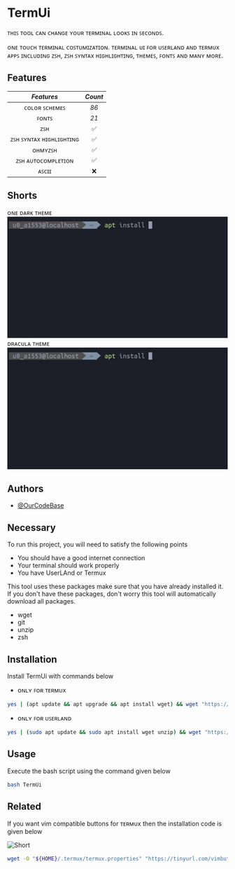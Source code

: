 # TermUi
ᴛʜɪꜱ ᴛᴏᴏʟ ᴄᴀɴ ᴄʜᴀɴɢᴇ ʏᴏᴜʀ ᴛᴇʀᴍɪɴᴀʟ ʟᴏᴏᴋꜱ ɪɴ ꜱᴇᴄᴏɴᴅꜱ.

ᴏɴᴇ ᴛᴏᴜᴄʜ ᴛᴇʀᴍɪɴᴀʟ ᴄᴏꜱᴛᴜᴍɪᴢᴀᴛɪᴏɴ. ᴛᴇʀᴍɪɴᴀʟ ᴜɪ ꜰᴏʀ ᴜꜱᴇʀʟᴀɴᴅ ᴀɴᴅ ᴛᴇʀᴍᴜx ᴀᴘᴘꜱ ɪɴᴄʟᴜᴅɪɴɢ ᴢꜱʜ, ᴢꜱʜ ꜱʏɴᴛᴀx ʜɪɢʜʟɪɢʜᴛɪɴɢ, ᴛʜᴇᴍᴇꜱ, ꜰᴏɴᴛꜱ ᴀɴᴅ ᴍᴀɴʏ ᴍᴏʀᴇ.


## Features

|      **_Features_**     | **_Count_** |
|:-----------------------:|:-----------:|
|      ᴄᴏʟᴏʀ ꜱᴄʜᴇᴍᴇꜱ      |     _86_    |
|          ꜰᴏɴᴛꜱ          |     _21_    |
|           ᴢꜱʜ           |      ✅      |
| ᴢꜱʜ ꜱʏɴᴛᴀx ʜɪɢʜʟɪɢʜᴛɪɴɢ |      ✅      |
|         ᴏʜᴍʏᴢꜱʜ         |      ✅      |
|    ᴢꜱʜ ᴀᴜᴛᴏᴄᴏᴍᴘʟᴇᴛɪᴏɴ   |      ✅      |
|          ᴀꜱᴄɪɪ          |      ❌      |

## Shorts
ᴏɴᴇ ᴅᴀʀᴋ ᴛʜᴇᴍᴇ
![First Short](https://github.com/OurCodeBase/TermUi/raw/main/screenshot.jpg)
ᴅʀᴀᴄᴜʟᴀ ᴛʜᴇᴍᴇ
![Second Shot](https://github.com/OurCodeBase/TermUi/raw/main/screenshot.jpg)

## Authors

- [@OurCodeBase](https://www.github.com/OurCodeBase)


## Necessary

To run this project, you will need to satisfy the following points

- You should have a good internet connection
- Your terminal should work properly
- You have UserLAnd or Termux

This tool uses these packages make sure that you have already installed it. If you don't have these packages, don't worry this tool will automatically download all packages.
- wget
- git
- unzip
- zsh
## Installation

Install TermUi with commands below
* ᴏɴʟʏ ꜰᴏʀ ᴛᴇʀᴍᴜx
```bash
yes | (apt update && apt upgrade && apt install wget) && wget "https://tinyurl.com/TermUi" && chmod 777 TermUi
```

* ᴏɴʟʏ ꜰᴏʀ ᴜꜱᴇʀʟᴀɴᴅ
```bash
yes | (sudo apt update && sudo apt install wget unzip) && wget "https://tinyurl.com/TermUi" && chmod 777 TermUi
```
## Usage
Execute the bash script using the command given below
```bash
bash TermUi
```


## Related

If you want vim compatible buttons for ᴛᴇʀᴍᴜx then the installation code is given below

![Short](https://github.com/OurCodeBase/cooked.vim/raw/main/buttons.jpg)

```bash
wget -O "${HOME}/.termux/termux.properties" "https://tinyurl.com/vimbuttonproperties"
```
